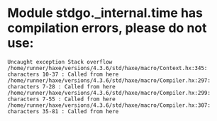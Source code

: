 # Module stdgo._internal.time has compilation errors, please do not use:
```
Uncaught exception Stack overflow
/home/runner/haxe/versions/4.3.6/std/haxe/macro/Context.hx:345: characters 10-37 : Called from here
/home/runner/haxe/versions/4.3.6/std/haxe/macro/Compiler.hx:297: characters 7-28 : Called from here
/home/runner/haxe/versions/4.3.6/std/haxe/macro/Compiler.hx:299: characters 7-55 : Called from here
/home/runner/haxe/versions/4.3.6/std/haxe/macro/Compiler.hx:307: characters 35-81 : Called from here

```

